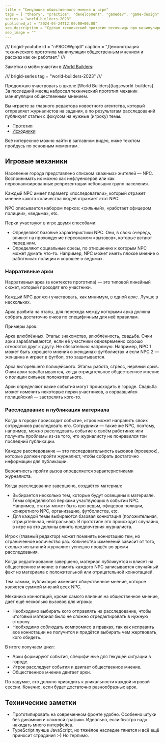 ```yaml
---
title = "Симуляция общественного мнения в игре"
tags = [ "theory", "practice", "development", "gamedev", "game-design", "open-source", "procedural-content-generation", "world-builders", "world-builders-2023"]
series = "world-builders-2023"
published_at = "2024-04-24T12:00:00+00:00"
seo_description = "Сделал технический прототип песочницы про манипулирование общественным мнением. Рассказываю как он работает, есть видео и исходники."
seo_image = ""
---
```


/// brigid-youtube
id = "nP8OOWgnjdI"
caption = "Демонстрация технического прототипа манипуляции общественным мнением и рассказ как он работает."
///

Заметки о моём участии в [World Builders](https://madcrusader.com/worldbuilders):

/// brigid-series
tag = "world-builders-2023"
///

Продолжаю участвовать в школе [World Builders]{tags:world-builders}. За последний месяц набросал технический прототип механик манипуляции общественным мнением.

Вы играете за главного редактора новостного агентства, который отправляет журналистов на задания, а по результатам расследований публикует статьи с фокусом на нужные (игроку) темы.

- [Прототип](https://tiendil.github.io/world-builders-2023/technical-prototype/dist/)
- [Исходники](https://github.com/Tiendil/world-builders-2023/tree/main/technical-prototype)

Всё интересное можно найти в заглавном видео, ниже текстом пройдусь по основным моментам.

<!-- more -->

## Игровые механики

Население города представлено списком «важных» жителей — NPC. Воспринимать их можно как инфлуенсеров или как персонализированные репрезентации небольших групп населения.

Каждый NPC имеет параметр «последователи», который отражет мнение какого количества людей отражает этот NPC.

NPC описывается набором перков: «сильный», «работает офицером полиции», «ведьма», etc.

Перки участвуют в игре двумя способами:

- Определяют базовые характеристики NPC. Они, в свою очередь, влияют на прохождение персонажем «вызовов», которые встают перед ним.
- Определяют социальные срезы, по отношению к которым NPC может думать что-то. Например, NPC может иметь плохое мнение о работниках полиции и хорошее о ведьмах.

### Нарративные арки

Нарративныя арка (в контексте прототипа) — это типовой линейный сюжет, который проходят его участники.

Каждый NPC должен участвовать, как минимум, в одной арке. Лучше в нескольких.

Арка разбита на этапы, для перехода между которыми арка должна собрать достаточно очков по специфичным для неё правилам.

Примеры арок.

Арка влюблённых. Этапы: знакомство, влюблённость, свадьба. Очки арки зарабатываются, если её участники одновременно хорошо относятся друг к другу. Не обязательно напрямую. Например, NPC 1 может быть хорошего мнения о женщинах-футболистах и если NPC 2  — женщина и играет в футбол, это защитывается.

Арка выгоревшего полицейского. Этапы: работа, стресс, нервный срыв. Очки арки зарабатываются, когда отрицательное общественное мнение о полиции сильнее положительного.

Арки определяют какие события могут происходить в городе. Свадьба может изменить некоторые перки участников, а сорвавшийся полицейский — застрелить кого-то.

### Расследование и публикация материала

Когда в городе происходит событие, игрок может направить своих сотрудников расследовать его. Сотрудники — такие же NPC, поэтому, например, можно расследовать событие о своём работинке или получить проблемы из-за того, что журналисту не понравился тон последний публикации.

Каждое расследование — это последовательность вызовов (проверок), которые должен пройти журналист, чтобы собрать достаточно информации для публикации.

Вероятность пройти вызов определяется характеристиками журналиста.

Когда расследование завершено, создаётся материал:

- Выбирается несколько тем, которые будут освещены в материале. Темы определяются перками участвующих в событии NPC. Например, статья может быть про ведьм, офицеров полиции, конкретного NPC, организацию, футболистов, etc.
- Для каждой темы выбираются базовая коннотация (положительная, отрицательная, нейтральная). В прототипе это происходит случайно, в игре на это должны влиять предпочтения журналиста.

Игрок (главный редактор) может поменять коннотацию тем, но ограниченное количество раз. Количество изменений зависит от того, сколько испытаний журналист успешно прошёл во время расследования.

Когда редактирование завершено, материал публикуется и влияет на общественное мнение: в память каждого NPC записывается случайный факт из материала с положительной или отрицательной коннотацией.

Тем самым, публикация изменяет общественное мнение, которое является суммой мнений всех NPC.

Механика коннотаций, кроме самого влияния на общественное мнение, даёт ещё несколько вызовов для игрока:

- Необходимо выбирать кого отправлять на расследование, чтобы итоговый материал было не сложно отредактировать в нужную сторону.
- Необходимо соблюдать компромисс в правках, так как исправить все коннотации не получится и придётся выбирать чем жертвовать, кого обидеть.

В итоге получаем цикл:

- Арки формируют события, специфичные для текущей ситуации в городе.
- Игрок расследует события и двигает общественное мнение.
- Общественное мнение двигает арки.

По задумке, это должно приводить к уникальности каждой игровой сессии. Конечно, если будет достаточно разнообразных арок.

## Технические заметки

- Прототипировать на современном фронте удобно. Особенно штуки без динамики и сложной графики. Идеально, если быстро надо накидать много интерфейса.
- TypeScript лучше JavaScript, но тяжёлое наследие тянется и всё ещё приносит страдания :-) Но терпимо.
